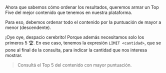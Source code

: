 Ahora que sabemos cómo ordenar los resultados, queremos armar un Top Five del mejor contenido que tenemos en nuestra plataforma. 

Para eso, debemos ordenar todo el contenido por la puntuación de mayor a menor (descendente). 

¡Oye oye, despacio cerebrito! Porque además necesitamos solo los primeros 5 :trophy:.
En ese caso, tenemos la expresión `LIMIT <cantidad>`, que se pone al final de la consulta, para indicar la cantidad que nos interesa mostrar. 

> Consultá el Top 5 del contenido con mayor puntuación. 